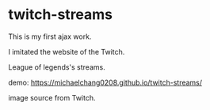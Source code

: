 # twitch-streams

This is my first ajax work.

I imitated the website of the Twitch.

League of legends's streams.

demo: https://michaelchang0208.github.io/twitch-streams/  

image source from Twitch.
